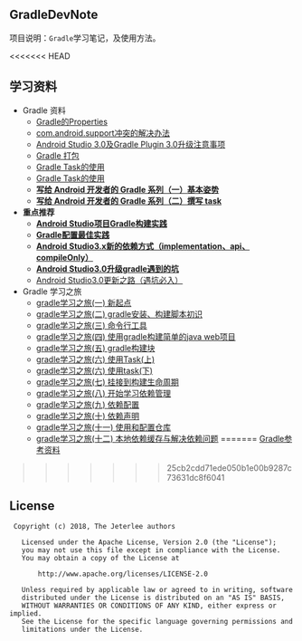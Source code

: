 ## GradleDevNote
项目说明：`Gradle`学习笔记，及使用方法。

<<<<<<< HEAD

## 学习资料
- Gradle 资料
    - [Gradle的Properties](http://blog.csdn.net/eastlhu/article/details/50206287)
    - [com.android.support冲突的解决办法](http://blog.csdn.net/yuzhiqiang_1993/article/details/78214812)
    - [Android Studio 3.0及Gradle Plugin 3.0升级注意事项](http://blog.csdn.net/codezjx/article/details/78627403)
    - [Gradle 打包](https://www.jianshu.com/p/898789d340e6)
    - [Gradle Task的使用](http://blog.csdn.net/a_ycmbc/article/details/53997067)
    - [Gradle Task的使用](https://www.jianshu.com/p/cd1a78dc8346)
    - [**写给 Android 开发者的 Gradle 系列（一）基本姿势**](https://juejin.im/post/5af4f117f265da0b9f405221)
    - [**写给 Android 开发者的 Gradle 系列（二）撰写 task**](https://juejin.im/post/5afa06466fb9a07aaa1163f1)
- **重点推荐**
    - [**Android Studio项目Gradle构建实践**](http://blog.csdn.net/s402178946/article/details/54140200)
    - [**Gradle配置最佳实践**](https://juejin.im/post/582d606767f3560063320b21)
    - [**Android Studio3.x新的依赖方式（implementation、api、compileOnly）**](http://blog.csdn.net/yuzhiqiang_1993/article/details/78366985)
    - [**Android Studio3.0升级gradle遇到的坑**](http://blog.csdn.net/chendaivin/article/details/78561317)
    - [Android Studio3.0更新之路（遇坑必入）](https://www.jianshu.com/p/15afb8234d19) 
- Gradle 学习之旅
    - [gradle学习之旅(一) 新起点](http://www.cnblogs.com/Theshy/p/7832049.html)
    - [gradle学习之旅(二) gradle安装、构建脚本初识](http://www.cnblogs.com/Theshy/p/7847729.html)
    - [gradle学习之旅(三) 命令行工具](http://www.cnblogs.com/Theshy/p/7866424.html)
    - [gradle学习之旅(四) 使用gradle构建简单的java web项目](http://www.cnblogs.com/Theshy/p/7866672.html)
    - [gradle学习之旅(五) gradle构建块](http://www.cnblogs.com/Theshy/p/7873523.html)
    - [gradle学习之旅(六) 使用Task(上)](http://www.cnblogs.com/Theshy/p/7890819.html)
    - [gradle学习之旅(六) 使用task(下)](http://www.cnblogs.com/Theshy/p/7891485.html)
    - [gradle学习之旅(七) 挂接到构建生命周期](http://www.cnblogs.com/Theshy/p/7904836.html)
    - [gradle学习之旅(八) 开始学习依赖管理](http://www.cnblogs.com/Theshy/p/8033163.html)
    - [gradle学习之旅(九) 依赖配置](http://www.cnblogs.com/Theshy/p/8033222.html)
    - [gradle学习之旅(十) 依赖声明](http://www.cnblogs.com/Theshy/p/8042750.html)
    - [gradle学习之旅(十一) 使用和配置仓库](http://www.cnblogs.com/Theshy/p/8043166.html)
    - [gradle学习之旅(十二) 本地依赖缓存与解决依赖问题](http://www.cnblogs.com/Theshy/p/8044296.html) 
=======
[Gradle参考资料](https://github.com/jeterlee/android-dev-note/blob/master/android/android_studio/gradle.md)
>>>>>>> 25cb2cdd71ede050b1e00b9287c73631dc8f6041


## License
```
 Copyright (c) 2018, The Jeterlee authors 

   Licensed under the Apache License, Version 2.0 (the "License");
   you may not use this file except in compliance with the License.
   You may obtain a copy of the License at

       http://www.apache.org/licenses/LICENSE-2.0

   Unless required by applicable law or agreed to in writing, software
   distributed under the License is distributed on an "AS IS" BASIS,
   WITHOUT WARRANTIES OR CONDITIONS OF ANY KIND, either express or implied.
   See the License for the specific language governing permissions and
   limitations under the License.
```
